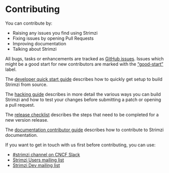 # Contributing

You can contribute by:

* Raising any issues you find using Strimzi
* Fixing issues by opening Pull Requests
* Improving documentation
* Talking about Strimzi

All bugs, tasks or enhancements are tracked as [GitHub issues][issues]. Issues which might be a good start for new contributors are marked with the [“good-start”][newbie-issues] label.

The [developer quick start guide][dev-quick-start] describes how to quickly get setup to build Strimzi from source.

The [hacking guide][hacking-guide] describes in more detail the various ways you can build Strimzi and how to test your changes before submitting a patch or opening a pull request.

The [release checklist][release-list] describes the steps that need to be completed for a new version release.

The [documentation contributor guide][doc-contrib-guide] describes how to contribute to Strimzi documentation.

If you want to get in touch with us first before contributing, you can use:

- [#strimzi channel on CNCF Slack](https://slack.cncf.io/)
- [Strimzi Users mailing list](https://lists.cncf.io/g/cncf-strimzi-users/topics)
- [Strimzi Dev mailing list](https://lists.cncf.io/g/cncf-strimzi-dev/topics)

[issues]: https://github.com/strimzi/strimzi-kafka-operator/issues
[newbie-issues]: https://github.com/strimzi/strimzi-kafka-operator/labels/good-start
[hacking-guide]: https://github.com/strimzi/strimzi-kafka-operator/blob/master/HACKING.md
[dev-quick-start]: https://github.com/strimzi/strimzi-kafka-operator/blob/master/DEV_QUICK_START.md
[release-list]: https://github.com/strimzi/strimzi-kafka-operator/blob/master/RELEASE.md
[doc-contrib-guide]: https://strimzi.io/contributing/guide/
